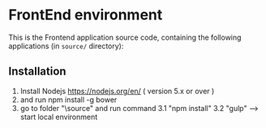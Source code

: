 FrontEnd environment
====

This is the Frontend application source code, containing the following applications (in `source/` directory):

## Installation
1. Install Nodejs https://nodejs.org/en/ ( version 5.x or over )
2. and run npm install -g bower
3. go to folder "\source" and run command
3.1 "npm install"
3.2 "gulp" --> start local environment
